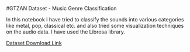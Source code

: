 #GTZAN Dataset - Music Genre Classification


In this notebook I have tried to classify the sounds into various categories like metal, pop, classical etc. and also tried some visualization techniques on the audio data. I have used the Librosa library.

<a href="https://www.kaggle.com/datasets/andradaolteanu/gtzan-dataset-music-genre-classification?resource=download"> Dataset Download Link </a>